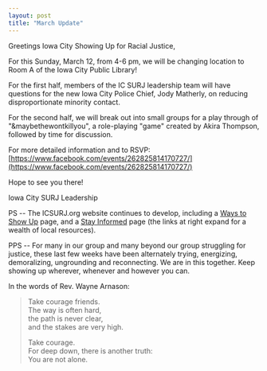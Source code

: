 ```yaml
---
layout: post
title: "March Update"
---
```


Greetings Iowa City Showing Up for Racial Justice,

For this Sunday, March 12, from 4-6 pm, we will be changing location to Room A of the Iowa City Public Library!

<!--more-->

For the first half, members of the IC SURJ leadership team will have questions for the new Iowa City Police Chief, Jody Matherly, on reducing disproportionate minority contact.

For the second half, we will break out into small groups for a play through of "&maybethewontkillyou", a role-playing "game" created by Akira Thompson, followed by time for discussion.

For more detailed information and to RSVP: [https://www.facebook.com/events/262825814170727/](https://www.facebook.com/events/262825814170727/)

Hope to see you there!

Iowa City SURJ Leadership

PS -- The ICSURJ.org website continues to develop, including a [Ways to Show Up](/ways-to-show-up/) page, and a [Stay Informed](/stay-informed/) page (the links at right expand for a wealth of local resources).

PPS -- For many in our group and many beyond our group struggling for justice, these last few weeks have been alternately trying, energizing, demoralizing, ungrounding and reconnecting.
We are in this together.  Keep showing up wherever, whenever and however you can.  

In the words of Rev. Wayne Arnason:

> Take courage friends.  
> The way is often hard,  
> the path is never clear,  
> and the stakes are very high.
>
> Take courage.  
> For deep down, there is another truth:  
> You are not alone.
